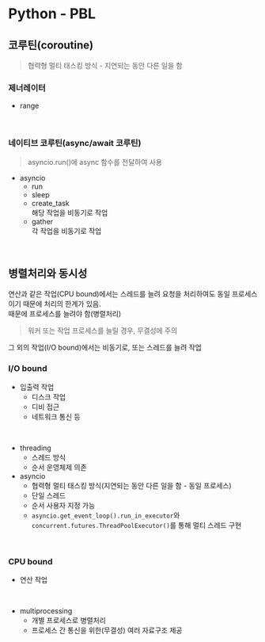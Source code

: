 # Python - PBL

## 코루틴(coroutine)

> 협력형 멀티 태스킹 방식 - 지연되는 동안 다른 일을 함

### 제너레이터

- range

<br />

### 네이티브 코루틴(async/await 코루틴)

> asyncio.run()에 async 함수를 전달하여 사용

- asyncio
  - run
  - sleep
  - create_task\
    해당 작업을 비동기로 작업
  - gather\
    각 작업을 비동기로 작업

<br />

## 병렬처리와 동시성

연산과 같은 작업(CPU bound)에서는 스레드를 늘려 요청을 처리하여도 동일 프로세스이기 때문에 처리의 한계가 있음.\
때문에 프로세스를 늘려야 함(병렬처리)

> 워커 또는 작업 프로세스를 늘릴 경우, 무결성에 주의

그 외의 작업(I/O bound)에서는 비동기로, 또는 스레드를 늘려 작업

### I/O bound

- 입출력 작업
  - 디스크 작업
  - 디비 접근
  - 네트워크 통신 등

<br />

- threading
  - 스레드 방식
  - 순서 운영체제 의존
- asyncio
  - 협력형 멀티 태스킹 방식(지연되는 동안 다른 일을 함 - 동일 프로세스)
  - 단일 스레드
  - 순서 사용자 지정 가능
  - `asyncio.get_event_loop().run_in_executor`와 `concurrent.futures.ThreadPoolExecutor()`를 통해 멀티 스레드 구현

<br />

### CPU bound

- 연산 작업

<br />

- multiprocessing
  - 개별 프로세스로 병렬처리
  - 프로세스 간 통신을 위한(무결성) 여러 자료구조 제공

<br />

